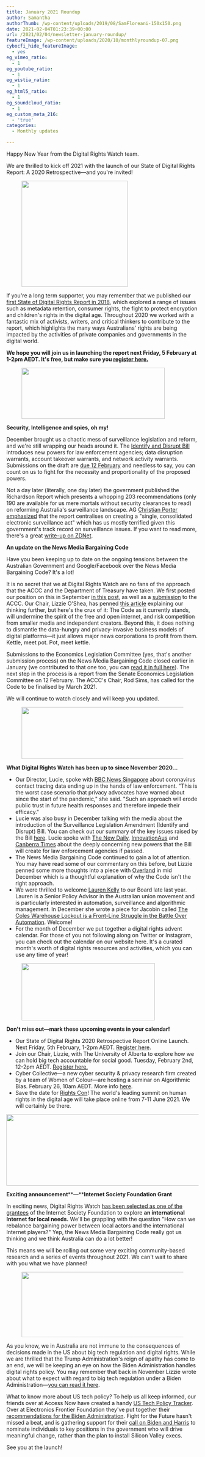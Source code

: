 ```yaml
---
title: January 2021 Roundup
author: Samantha
authorThumb: /wp-content/uploads/2019/08/SamFloreani-150x150.png
date: 2021-02-04T01:23:39+00:00
url: /2021/02/04/newsletter-january-roundup/
featureImage: /wp-content/uploads/2020/10/monthlyroundup-07.png
cybocfi_hide_featureImage:
  - yes
eg_vimeo_ratio:
  - 1
eg_youtube_ratio:
  - 1
eg_wistia_ratio:
  - 1
eg_html5_ratio:
  - 1
eg_soundcloud_ratio:
  - 1
eg_custom_meta_216:
  - 'true'
categories:
  - Monthly updates

---
```



Happy New Year from the Digital Rights Watch team.

We are thrilled to kick off 2021 with the launch of our State of Digital Rights Report: A 2020 Retrospective—and you're invited!

<div class="wp-block-image">
  <figure class="aligncenter size-large is-resized"><img loading="lazy" decoding="async" src="/wp-content/uploads/2021/01/save-the-date-6-1024x1024.png" alt="" class="wp-image-7656" width="278" height="278" srcset="/wp-content/uploads/2021/01/save-the-date-6-1024x1024.png 1024w, /wp-content/uploads/2021/01/save-the-date-6-300x300.png 300w, /wp-content/uploads/2021/01/save-the-date-6-150x150.png 150w, /wp-content/uploads/2021/01/save-the-date-6-768x768.png 768w, /wp-content/uploads/2021/01/save-the-date-6.png 1080w" sizes="(max-width: 278px) 100vw, 278px" /></figure>
</div>

If you're a long term supporter, you may remember that we published our [first State of Digital Rights Report in 2018][1], which explored a range of issues such as metadata retention, consumer rights, the fight to protect encryption and children's rights in the digital age. Throughout 2020 we worked with a fantastic mix of activists, writers, and critical thinkers to contribute to the report, which highlights the many ways Australians' rights are being impacted by the activities of private companies and governments in the digital world.


**We hope you will join us in launching the report next Friday, 5 February at 1-2pm AEDT. It's free, but make sure you <a href="https://u1584542.ct.sendgrid.net/ss/c/P8Elou2Rvc0qoMPEUZrMXQOdkwYPfWp1lSbdBGL8OQkZBIAwRpAMXO0VP8S7qG9njUBnOiLzp6GpnuqlQpso1yU1mXOPC7mY4cxajAMm0ldBHva91VhUWSTSd4mhbOix7DjrW3D3JrAC8P1jTi69QsEs9Jzh-AvNezFPq_Tw6-GpBwhLE-qtbXItKEqLkVodri7xlXZFhGsx34NLSHbOoKDuDwUEUxkDeNEZTkRW1p7dg2ObRkWcLLBGTufQij79JBeJ2byAhAsew5efN_Ot7E8CEH6JjWCy3r98As8_uowZwxdR3GitUxUobG-H-XCXexRlhDe_MY2-OLLYA7Y6HphwQeF5kaQDyQt2IqeQ7pzr1I-ke3C5yXSSYNQy1L0x2jvT3EbLe56WDX1IyKQaLA/38z/GX_Due5YTwW4Mc7oRznFxg/h1/3OjDMMAk56stztfw3iLXsGzzW6RLdCou5ehKwYjAAgM" target="_blank" rel="noreferrer noopener">register here.</a>**

<div class="wp-block-image">
  <figure class="aligncenter size-large is-resized"><img loading="lazy" decoding="async" src="/wp-content/uploads/2020/10/Email_headers_highres-04-1-1024x366.png" alt="" class="wp-image-7494" width="375" height="134" srcset="/wp-content/uploads/2020/10/Email_headers_highres-04-1-1024x366.png 1024w, /wp-content/uploads/2020/10/Email_headers_highres-04-1-300x107.png 300w, /wp-content/uploads/2020/10/Email_headers_highres-04-1-768x275.png 768w, /wp-content/uploads/2020/10/Email_headers_highres-04-1.png 1168w" sizes="(max-width: 375px) 100vw, 375px" /></figure>
</div>

**Security, Intelligence and spies, oh my!**

December brought us a chaotic mess of surveillance legislation and reform, and we're still wrapping our heads around it. The [Identify and Disrupt Bill][2] introduces new powers for law enforcement agencies; data disruption warrants, account takeover warrants, and network activity warrants. Submissions on the draft are [due 12 February][3] and needless to say, you can count on us to fight for the necessity and proportionality of the proposed powers.


Not a day later (literally, one day later) the government published the Richardson Report which presents a whopping 203 recommendations (only 190 are available for us mere mortals without security clearances to read) on reforming Australia's surveillance landscape. AG [Christian Porter emphasized][4] that the report centralises on creating a "single, consolidated electronic surveillance act" which has us mostly terrified given this government's track record on surveillance issues. If you want to read more, there's a great [write-up on ZDNet][5].

**An update on the News Media Bargaining Code**

Have you been keeping up to date on the ongoing tensions between the Australian Government and Google/Facebook over the News Media Bargaining Code? It's a lot!

It is no secret that we at Digital Rights Watch are no fans of the approach that the ACCC and the Department of Treasury have taken. We first posted our position on this in September [in this post][6], as well as a [submission][7] to the ACCC. Our Chair, Lizzie O'Shea, has penned [this article][8] explaining our thinking further, but here's the crux of it: The Code as it currently stands, will undermine the spirit of the free and open internet, and risk competition from smaller media and independent creators. Beyond this, it does nothing to dismantle the data-hungry and privacy-invasive business models of digital platforms—it just allows major news corporations to profit from them. Kettle, meet pot. Pot, meet kettle.

Submissions to the Economics Legislation Committee (yes, that's another submission process) on the News Media Bargaining Code closed earlier in January (we contributed to that one too, you can [read it in full here][9]). The next step in the process is a report from the Senate Economics Legislation Committee on 12 February. The ACCC's Chair, Rod Sims, has called for the Code to be finalised by March 2021.

We will continue to watch closely and will keep you updated.



<div class="wp-block-image">
  <figure class="aligncenter size-large is-resized"><img loading="lazy" decoding="async" src="/wp-content/uploads/2020/10/Email_headers_highres-01-1024x310.png" alt="" class="wp-image-7296" width="449" height="136" srcset="/wp-content/uploads/2020/10/Email_headers_highres-01-1024x310.png 1024w, /wp-content/uploads/2020/10/Email_headers_highres-01-300x91.png 300w, /wp-content/uploads/2020/10/Email_headers_highres-01-768x233.png 768w, /wp-content/uploads/2020/10/Email_headers_highres-01.png 1376w" sizes="(max-width: 449px) 100vw, 449px" /></figure>
</div>

**What Digital Rights Watch has been up to** **since November 2020&#8230;**

  * Our Director, Lucie, spoke with [BBC News Singapore][10] about coronavirus contact tracing data ending up in the hands of law enforcement. "This is the worst case scenario that privacy advocates have warned about since the start of the pandemic," she said. "Such an approach will erode public trust in future health responses and therefore impede their efficacy."
  * Lucie was also busy in December talking with the media about the introduction of the Surveillance Legislation Amendment (Identify and Disrupt) Bill. You can check out our summary of the key issues raised by the Bill [here][11]. Lucie spoke with [The New Daily][12], [InnovationAus][13] and [Canberra Times][14] about the deeply concerning new powers that the Bill will create for law enforcement agencies if passed.
  * The News Media Bargaining Code continued to gain a lot of attention. You may have read some of our commentary on this before, but Lizzie penned some more thoughts into a piece with [Overland][15] in mid December which is a thoughtful explanation of why the Code isn't the right approach.
  * We were thrilled to welcome [Lauren Kelly][16] to our Board late last year. Lauren is a Senior Policy Advisor in the Australian union movement and is particularly interested in automation, surveillance and algorithmic management. In December she wrote a piece for Jacobin called [The Coles Warehouse Lockout is a Front-Line Struggle in the Battle Over Automation][17]. Welcome!
  * For the month of December we put together a digital rights advent calendar. For those of you not following along on Twitter or Instagram, you can check out the calendar on our website here. It's a curated month's worth of digital rights resources and activities, which you can use any time of year!

<div class="wp-block-image">
  <figure class="aligncenter size-large is-resized"><img loading="lazy" decoding="async" src="/wp-content/uploads/2020/09/Email_headers_highres-06-1024x342.png" alt="" class="wp-image-7275" width="349" height="150" /></figure>
</div>

**Don't miss out—mark these upcoming events in your calendar!**

  * Our State of Digital Rights 2020 Retrospective Report Online Launch. Next Friday, 5th February, 1-2pm AEDT. [Register here][18].
  * Join our Chair, Lizzie, with The University of Alberta to explore how we can hold big tech accountable for social good. Tuesday, February 2nd, 12-2pm AEDT. [Register here.][19]
  * Cyber Collective—a new cyber security & privacy research firm created by a team of Women of Colour—are hosting a seminar on Algorithmic Bias. February 26, 10am AEDT. More info [here][20].
  * Save the date for [Rights Con][21]! The world's leading summit on human rights in the digital age will take place online from 7-11 June 2021. We will certainly be there.<figure class="wp-block-image size-large">

<img loading="lazy" decoding="async" width="1024" height="187" src="/wp-content/uploads/2020/12/Email_headers_highres-05-1024x187.png" alt="" class="wp-image-7575" srcset="/wp-content/uploads/2020/12/Email_headers_highres-05-1024x187.png 1024w, /wp-content/uploads/2020/12/Email_headers_highres-05-300x55.png 300w, /wp-content/uploads/2020/12/Email_headers_highres-05-768x140.png 768w, /wp-content/uploads/2020/12/Email_headers_highres-05-1536x280.png 1536w, /wp-content/uploads/2020/12/Email_headers_highres-05-2048x374.png 2048w" sizes="(max-width: 1024px) 100vw, 1024px" /> </figure>

**Exciting announcement****—****Internet Society Foundation Grant**

In exciting news, Digital Rights Watch [has been selected as one of the grantees][22] of the Internet Society Foundation to explore **an international Internet for local needs.** We'll be grappling with the question "How can we rebalance bargaining power between local actors and the international Internet players?" Yep, the News Media Bargaining Code really got us thinking and we think Australia can do a lot better!

This means we will be rolling out some very exciting community-based research and a series of events throughout 2021. We can't wait to share with you what we have planned!<figure class="wp-block-image size-large">

<img loading="lazy" decoding="async" width="1024" height="171" src="/wp-content/uploads/2020/09/Email_headers_highres-02-1024x171.png" alt="" class="wp-image-7271" srcset="/wp-content/uploads/2020/09/Email_headers_highres-02-1024x171.png 1024w, /wp-content/uploads/2020/09/Email_headers_highres-02-300x50.png 300w, /wp-content/uploads/2020/09/Email_headers_highres-02-768x128.png 768w, /wp-content/uploads/2020/09/Email_headers_highres-02-1536x256.png 1536w, /wp-content/uploads/2020/09/Email_headers_highres-02-2048x342.png 2048w" sizes="(max-width: 1024px) 100vw, 1024px" /> </figure>

As you know, we in Australia are not immune to the consequences of decisions made in the US about big tech regulation and digital rights. While we are thrilled that the Trump Administration's reign of apathy has come to an end, we will be keeping an eye on how the Biden Administration handles digital rights policy. You may remember that back in November Lizzie wrote about what to expect with regard to big tech regulation under a Biden Administration—[you can read it here][23].

What to know more about US tech policy? To help us all keep informed, our friends over at Access Now have created a handy [US Tech Policy Tracker][24]. Over at Electronics Frontier Foundation they've put together their [recommendations for the Biden Administration][25]. Fight for the Future hasn't missed a beat, and is gathering support for their [call on Biden and Harris][26] to nominate individuals to key positions in the government who will drive meaningful change, rather than the plan to install Silicon Valley execs.

See you at the launch!

 [1]: https://u1584542.ct.sendgrid.net/ss/c/AmCPGAa5TKCV0Ya3nRaidLj-E38ivNX1IxXECBaIAIBnfl3P693KHmdSgMw1M2G-4SjEQIrDkBgLjGU8gOW1uEXEWP__zGsy47UXPwejYF41YlLoSNbqrg6URg5v7HYMaNYi9BxXAa5EWBcdyQpbQRFKY9DLDIlic_sj_A1Mt5uJC_6CZhwzZDwO8WWl8avdvj7-_xCZumnvdSwmK-SeyOqs2mv7-C3PpuwpQl9qSU6RkUnQhJZajgkZZC07oIk36Dezfcrsdy_KEsgOC6to2rZiB1M40ElXVBszbs2LMGsrwbndXpDDpAO8qU9TuS7ST7jegMPlOCHUk1Qp5nZjVGLIknPXgZYiTImAUcdGWDr_Zm_8-tr_R5WEVP7FazE18bUbB7ZPzeB2xOJxOCVigA/38z/GX_Due5YTwW4Mc7oRznFxg/h0/RJgDsybmhSYShIZfHdNFLS26bSNX20-P1LulMxjez8M
 [2]: https://u1584542.ct.sendgrid.net/ss/c/tTBUZwcBH_2q13Ow12s-jec6c6sDmmbRVlFp71r4CuX1HeuystdaAEWiVoLy6N25SVM2sQrXhu9_i6RLK_zH9aSuG3iL7uYvakKADj3EM3LvkIp9_AX2QTDJg-Oll7JN_TYdbe9OYS8I4Ut1VocTIgr58rqj2QeByTmNnRmI3yV1-OeV55_jqJpSHRChdjcMjYZO3L8tAD7WwkHScZ54CygkHJLLYCXpkLQeY-ivShADM5_RLZ1VFO09O917QaUW_tKs9YgaGSd2M552A6O9Qwv5ion1-V0AM-DNDSZ2AFxkaD7qIUgoq0MA7dppbN0j9ZsP6fQbGexj--LwA9ZNNSHVx7UKxfhP3TBf_u0VRfXV68G_RgRgSXe_CgGi4mlKvGIL-DlSu4IsL8IWz03bOA/38z/GX_Due5YTwW4Mc7oRznFxg/h2/bMDbmWiR7ctY7Yii9x3Er76gpR9WDpNjKONudSLaKbA
 [3]: https://u1584542.ct.sendgrid.net/ss/c/atcYNHk4Eh2YdGnwBh-YDNsStHlRDnhXh8ZCVpOmFCCGEYetjdjuV8r66rO-kg-Lui3CWWasFuxd-sMehUWK8MHCkPqh2vB_YPGjm8yYYyc1xzOGO67bF-Srw3z3yuk8Mlv8FmPM9XAHw-jRmAx_ouWSl04xnBIuZuiPhOTjScb5NcHgM_BT9OH-KdpSRvgmlRxTt58PXkeEutAS0xlVAgf2SvW8KNi2O-xKxapHOEBtIHgHiwGbyVzi5EL_wqlN1LOAmbKrr6heTFXoMlPpM3wAGhNDB-UfnjN6DWnTSrFi8ezEvzlVYJ5Jo93uj-l1XbLpGz4P1hGpKZN4bE6t2-X0VgX4y4wn441BG6DQ4-ew1f6lz5qT1dgGbQlnHajbo7cxITLin2q24S3b8H2-tgELZltQrHzgxu26SULYorpai7bUozlTu1oM4i16ExE6/38z/GX_Due5YTwW4Mc7oRznFxg/h3/bHfNYyzOWvcwKMXrxBt5gX6dHVQGuMnn1Qq0AMFQe3M
 [4]: https://u1584542.ct.sendgrid.net/ss/c/atcYNHk4Eh2YdGnwBh-YDCcpYg82M5_HER_72VOKqu2bY-0jEb-rFEyotLyhHEK4IOHLTTuXlAISvG9Ke3t8_y-igmYZ0lBBYmuxF1cMZxS2eszEbGUqurr6l4-EXR-M_MAcO4v6fw85mY6jrCPJmmI5FxmB3sFVuLcDdll8VExZXPibfPpkwqUrqMZLUezYWQvR7CcKuYI4VGwoS4r2-YQLtF_yvJN6puerJy5y3cldnG99vVBp5zK_3hexuG-xvtDu2ot1drv0v1oA6TrW2alcCK90xV_BiQA_cr7yTEe8-hgnRb3sqvyvDCQGnBhxYLomRSheWfTKsR3tMkyWMbfjim1zaxwrG5EfZsbtw42WAw1gvNgZb-P2Y269SHuwcZvd7ZFyh65WdSDex9iBqf2wUC8VDW9n4uDZxEVVjf4wrgBnWqhMDxCu8ooz0HXZGjZDGR1Ye1bTqwvdthhF2mKj9In8wL3xXZfnxXhQtNFr4aQLiJ-rhMgqIeZMbZt6Ok7w_h6U2-ivoDCw-0jYrb8CaeNLuLEhVz8OC7eR3Lg/38z/GX_Due5YTwW4Mc7oRznFxg/h4/v3-5c1Yyze7gsEUK5mzF41tnApAqnOwzyxzJoTzOzzk
 [5]: https://u1584542.ct.sendgrid.net/ss/c/atcYNHk4Eh2YdGnwBh-YDBgF_lpx9dpLIbqQryNOH0slS0cDhMrX5UY6DrrzjyKkf7k_pVM8TjxOr8-lJZIFej-fEaPSuBzgzsnxeLr4_jsXwp6mcs2NMrhD8_u-mDnSU_53kYY3W5ekHDyuXtwSSAOiBDLgsAD42JCMHScH2QG5mp6XR822VjWVw1wN7U8DqUHACNwkm-baXYkH8CLS3QPCgfP3erM8AtPSfPO9VbW1Kc0G3M_jRvZKijsqpoibi2c4hXfH3UjdWqZ6AEA9vsifXyp7gMHG9woKWKl8wuxtXjAIOOwI3CPgdvC9mlV0kvzLaLQ3R_ggw0vlzejM2XFFZ_ZhkSoQ7yGspiqmsa2L6QNc6aRMOoiuLj9znhLo7gSv0LND6I4cuZofuiqA4Q8gWSEbZ4O9bV7KHjDuTZ0T21Pf-US3_3Qe3sNmFKRR/38z/GX_Due5YTwW4Mc7oRznFxg/h5/2RO7tRCtfzdzB8zO7GYgGfXu-wjqlGQNYsngYFaECV8
 [6]: https://u1584542.ct.sendgrid.net/ss/c/CMxF4nARlf6wAFa1PSfv0mmZ9RIuK0LyVv5J0Wo3jtLbQYuZN58BSDpHzW6ON_Xe_Jin93oFEiss0xl3Wv5mQyzLep4TS1Bk61Crl1OOPXuMn14ii5c8JmXEo0YA77X8g2drXwuJZUcc2CnXtt_GeivG-jiOp_BOIG9nGkYiW3BfslHsa9X2QLSRiuK29NoFHYOm6oN4Q0cc1k3zvu_0lzPobCfaV89LVGJFEhUQvDHJrBaib6uTLV2_eK7HSTwe_zTi6uixKHS6AfktBJHJJ3sfmqs1JLcmGoiNywsArPaLEn4ehj7kyl7TzhOTm-fDsEpBq5vVk34JMe3CHDCvONGdSCdazCIYbSwJ0COMhuDr1oLJvNg4vmy6QNwPEbSw96oIIiwbjkb02ZZnXCFSWUnrStShg9Yh-ZQUE0UegRBROBfVlPkVGijFGUYNYB1q/38z/GX_Due5YTwW4Mc7oRznFxg/h6/j8LxvNo3a9OTOA1LgbbeYsKh9XwpDXvcIbysR_sM3jA
 [7]: https://u1584542.ct.sendgrid.net/ss/c/CMxF4nARlf6wAFa1PSfv0mmZ9RIuK0LyVv5J0Wo3jtLbQYuZN58BSDpHzW6ON_XefmyGbUhlRMw2o37XHlDr1Hu2oOybR0dSQKPcDp05PRnQIM0986xLkUtAm49hUUxonawl5CkKKKN3Q4FND-qIZA9izJp3P86E0lYq9pJWapT3S4mVF7kPsyd43htim06kh4p7RAOAkXmpyhS313SPDGlm9bPiQUO7v_s65zUD2Ia0w9iDCnkJw9jnNrdNvFlRIOHb9RAo3hncCrtLH3g_ohqjs2n_2TCfmBFtiHK47R0vIdZia_j3BFZ7DXWYJXLEh-qgejPTw7IArIovgVJfuu6WvQXxCVVAtSFnr9JJ5vgihRMXaSw5equ5Qg3zpueoQj_mdGBuW6KZ6Tk5wXiuncsuXZHHf_DrZr9DD8HRqzHdLOTzCor2diV5IfwytCC1XGpYatKFXAy6zuqamEctiQ/38z/GX_Due5YTwW4Mc7oRznFxg/h7/NXO4MY0HEDb4UbFwy4kUMlGDvh7iuKpGwQGYW1AeGkE
 [8]: https://u1584542.ct.sendgrid.net/ss/c/BqA3LhzOFl92KwaVoz69N0qR3BWkZXYkjMRYGJoSlae3nN7x5bGH8v2aa9RWlOQhABPI9T5OJfLUxOr1GHmbx-t_gSxB8jsOGRoRuft4FgmRSHjZlaP-JDCrEYw0LLgpbkJeoUb1WESsrLJQiUQBlIWjl96nBj95iOacjaSNVYtONTy0xMC3Z53FqP3u-n4JydP_YWqyZ97kY-3uwEhGVCctTYe7r8fmBfFpRKxkdENrESECYPWt9M3HAiq860iqaQMQAfE7OMm5aryz8_k710A7hQMBj47IqZgkzM8kVEcC-AUCbhzTh5I0lcvA5YMznDByAbofbiSLOpZZ-nD3l99v1i77Nd8OwGg78eZYay3fUKW4N1Zq5TxFsSI7m8Ht91JlEoShg6isxmLB0NRktw/38z/GX_Due5YTwW4Mc7oRznFxg/h8/4AQZ65ZDkkQeVNAfTwWaud-mqR5NYH_6-y4siOVjLpw
 [9]: https://u1584542.ct.sendgrid.net/ss/c/CMxF4nARlf6wAFa1PSfv0mmZ9RIuK0LyVv5J0Wo3jtJwgT634iGOY2ciLomeSE5Mris0JbcHvAJa7RFI6NNnR0UzdP22Ln79lJINWT1atpqX1uTPJl1elbdCwbpSEGJv3XB3-6k-6g3xiRzHjdR7ng5MTd8G51cfHfE6YVF2qz6-65dmXBxjOksfTv2UebhjXme3Qsq3CFu0qkTbaV-PRU4bA0ssHQzl8lDFvUktFFK_EBe1cPVYL_y1NnC0QAqwfiafaYX_RKusZQwhos139NYlOXxR3jK1wjzuBAAP-CmT0eOLEt_ZP_EIsysUIYz9rIsICqZI5UYeEEvG3W-p-i0721ns4zgQM8tQTNeuqEpjmmJgD3cqyEhzj_hvPTRCPY5y0ZH59d64RLa98cFsl6bq8TB-SVFxz23PMS3YZg8/38z/GX_Due5YTwW4Mc7oRznFxg/h9/crnm771ljFDHO7AqECNunN3-TRXk7RnkFARIKghnVWQ
 [10]: https://u1584542.ct.sendgrid.net/ss/c/atcYNHk4Eh2YdGnwBh-YDO8uxGJwPbt5vUWhV28VPRhLgkSGiOLwyaPW-TQlSo3P2gtO2wBbevxKr4M3Xx827sl1brcpatf6du23Htg2gf_OJTwEtSCX4bUqnxby9Gs8r5VoGEZ0lrOJr7S9C3wB6svGSG2fFjCgfKiTZ6HtcJdvq7_oJNBzFPAZRZeZdxy62m1L2fTl_xkrUJfoj_5gYjPakoQTekMwg2XBADSipukC6NPpARw5IvsBH5f5DiK1_9o_i6dTFQkVMV5YEG9VzL49rMYMGNCFcp3hulrojLF22WtKn7gT9Woo6BhANwnoNibqlx95H6X250fo1DgKa3hXjXEvTiiLRdZBa9uRlfA/38z/GX_Due5YTwW4Mc7oRznFxg/h15/kH-Xa1ZCb_fHspBRghXcyARlx-C6tfN4r_fod_LTOxs
 [11]: https://u1584542.ct.sendgrid.net/ss/c/dSCQfi9FLISmU3ZE3bfPhlSBN6XYeCKzaLLHWVkJ-A9ssnHoFXVOv9K_tpvraSj1-0pXU4ztPMvwpVPpV4A0VrzK400VbKZotVbCejSfzd9RKE5RKtDjrE0gD7A8RAenIW-Y-wXu_zDHYNz5hfCR43XzrQ3xDCw23-09pYYqWDw6Gr0Hks6sMjkriaPsawVswEuHidV7AjP2H-GHJ0LonyPTrSqUjUCb-oQ7eQOwPepSVLmw7z0C3UEdCJ-uSUpVu3PlaiGimaxt1nyzcAAkwRK-S8rFeaCMoVk01066jLArd92rmqKz7g9HTWzFCXsvtqEFlmavtB0KLgH2DRbH6hz48pm72ostSyWgIm0o0vx0YSGNWtBiXcVQ4IktshIt/38z/GX_Due5YTwW4Mc7oRznFxg/h16/-M3Q3u85IqgBrmOMDGgfELS00wB-sFMYyGZ7fJx6XFQ
 [12]: https://u1584542.ct.sendgrid.net/ss/c/dSCQfi9FLISmU3ZE3bfPhg8jwdrnKJdjAjsLvB-9DmnOJCVNoYOC72oz6EWUTKF5QpHAMgaHwhWiBhOi_VZOnJuYYF4Wdyimh9Bk2AYF9734_x1mKqz7E3wbREYmuk9GH8PPAI40gGSODB4iJ8VYZGn-vd6elV_WtFQoBT-1R8TV3LeWhGhqq0Kw7cpqOD10msuxLeCUW2V5Gxk4FYCh4pwfhaMWc1QBv8I18FpgCF-ie5hEeoSFuUqAbNvvEsMbUCVmbJguJCKsOwzmKoghnBqpD5LUa3txejcCvkBQnrfa4t9_G8fAjx1rEtRJdNw873NoBqiii-fWxoYaXV9gu8P_NzyT268dS4S04HhmGVKMTZjSy5v_d--v6yX0qCwy9CDaY9d1YjIFlDvic2ZjhMU2Ov1_OLC6oNTovXjosAc/38z/GX_Due5YTwW4Mc7oRznFxg/h17/8QHtqM-IvQApFqofwIqj6xW2rfplZ8sukz1Z4Kv1DxM
 [13]: https://u1584542.ct.sendgrid.net/ss/c/atcYNHk4Eh2YdGnwBh-YDK_gpTaIVkfp3JTnTCw1eQ_TXcA9n4PRcNyV_ryhYzthMSyNYv700SeZIXgkHzbM5lp5UpJfcROTOEUD2HFCo-ucQYuSXOJ6cEf4RgB1SbTGVc9tkKY_kBxk1Hk3eDDMKPK4bR2KWykNuOjtDn1ESY756Z1v2Acd8gY-DmSoLQG1oMWpjWOLKMsVYSkysgpv8LQa9lPE19hvZpdva-N2bbnYUsGHTlcSyEV_D6jV9R7Ke6Dlb4OnoJ8fe9inh4VHzjJTKxgdXQlnfIlOY72Vy5erCDRrWENPxzjQyRxHkxT09m0xCTDUX2UfvVsoIpcadkwQGhy4p178a225OFWbiu2xnx2qMmmGiRm-_44AXoHc0HXiYc43jwh8geFFr3AZrg/38z/GX_Due5YTwW4Mc7oRznFxg/h18/lOjNDoUOfKew9dXC8e-XJbcKaQ5RUslvuFVFoOucuUQ
 [14]: https://u1584542.ct.sendgrid.net/ss/c/atcYNHk4Eh2YdGnwBh-YDMsQup19ctwzixQPtTEhYGvKp1MI5z_eLXiS-JHaSkpW_FF0sv-sqMf0Z92qzjGzYIo5txS3VRukwwxeRmAL4NU6W7RiJDl7MFymv5rXP3FjbASFd1Poe0nLwXPb5zxIOFhcdaVKa4JRU0zuf_POtpNNzXlIRrHo1q844uZKPijT2ROdJV8xbhPaIATL0YBMeOAJX7CifCGiCra-rcluqgzBRSSzpVBzWU1Y2rww3wJ8txfqmdNkGdjhNMygzhQhqzIZ04gHaEMdPg2Krd3-3ziadoaPNwidHzzAlZnjpcyvyKcWOn_0GUOOq9QeilA1Gm0Dy85dbYYislMLA7yHMeMqdTU03bcm004zRLZ6DqBZM7NEsRikfEsAvo-apY-Sh6oJDU7NZCYBtwecDNzhN3KHxmVuLg3SsokNYVGm7dNXNl7qnXEPgig4lpyR2IvotA/38z/GX_Due5YTwW4Mc7oRznFxg/h19/9jK2keVF1bSLpDZyOrITiuSdVe9X3o_P0LHf_dmsUPg
 [15]: https://u1584542.ct.sendgrid.net/ss/c/BqA3LhzOFl92KwaVoz69N0qR3BWkZXYkjMRYGJoSlae3nN7x5bGH8v2aa9RWlOQhABPI9T5OJfLUxOr1GHmbx-t_gSxB8jsOGRoRuft4FgkyKWFiTdgGejZK7XIG9hRb_1vp1-4uD0F1h1zqe5YI_X6ZpsTKJtlqw_aVDzK-OU4RxgI3SVBnzPyif0bY2GGE-MBhUpOz88llETbrpnGcZp7tTxRZNchYgZ59lUnC2h0PFnUozUUSujmvNppgycrNcbyX3uev2uqf4BCDsa6TRUS-kJO304twDuIyYMnmhjXDOT2DDH-3mIfHtoie3aeciAJac4V0w5_bGPQ8u3qRkLEzBcvMZ1pLlzhGZxMWR9V_VN2Onb8vkt8jYmvpaF_Wuv6Eg8x-5LDvHAC6kJlJiQ/38z/GX_Due5YTwW4Mc7oRznFxg/h20/n0MQ73XS4WvTjEj3VX6cLBTnp3ZubZgkJ2IatceC1NQ
 [16]: https://u1584542.ct.sendgrid.net/ss/c/CMxF4nARlf6wAFa1PSfv0mmZ9RIuK0LyVv5J0Wo3jtKndhhL4rCptEO3_SWz4RcYKlIToB3H5fOfKOCUWC_cBWl7ybTCjUoHSXsarpV2sMXlHSr_Ta0deQc-T7Cu6IyrBXsHZ6o1pBsI3OXjzzRtQksXN2N17Q5ItQK6zE0fr5fkgMeY71LNObcfNYjpRaAvt15t9VS-QPqDD4MsQTmfy2pgEIpT4WJQsrppGVqr1fsinh-n5tH16wjfeNxTO1FwBRQpSs31yv-BNPFYXGGOwaXI37tv41k8dfnUojJcpOSwBDh0DP7RNgQ8XlinJkJGhyD90zTaq0g96_ERNPKvsrpo8KQgkpia8T15H2KXNMnnCbMdpQf9cLQQM__s0ivI/38z/GX_Due5YTwW4Mc7oRznFxg/h21/5nbWjywt8Jpwovta1GLRQit9Txli1TFBIYibuIfvj20
 [17]: https://u1584542.ct.sendgrid.net/ss/c/KTqGVTU95m3XYkCVwdzD9QT3qry_HB4JXuZfTmVDHIwvWU_Ny9C-wVEiEFle3MRNdgyFTLoiw1RX8kXfuBBLKU1GdhHFB8WmVQ3apvvXxqumKcWjX3hSKb72P9AoTzdXBbkOq3guoKHSWmRWHVL6BNWwLOC0h8l-vjP_lmDInEFpEnlxewdPoCm98k5Te5_ipf19CE_ESZtH0OhWtWR7hoj4qScwmbl7UQqFZny-eNG1Sogkj7mxwRYoBxGs-8isjDve7RcBFbrFJ9PS-lrw6sHcvM3VXaWuoU1X1IJHysBPg5I-s03PhkDkxiEWVYapgdDKU5VpxbDid52pYg9NO0TOkrMS-sjNM2I1n54PAqbJXz9mOaxBzvht1G8zcBq1yDqEyuY3gAzFXqBIpw6IZXYsiT7c4QiGEB-c6rSq1ZA/38z/GX_Due5YTwW4Mc7oRznFxg/h22/Mbswf-9D-7dOjODVr8oTYo9aWjgAPqc-_KbbtWFJ3s8
 [18]: https://u1584542.ct.sendgrid.net/ss/c/P8Elou2Rvc0qoMPEUZrMXQOdkwYPfWp1lSbdBGL8OQkZBIAwRpAMXO0VP8S7qG9njUBnOiLzp6GpnuqlQpso1yU1mXOPC7mY4cxajAMm0leyZS_hZpnw_5nviRyqTi9GfzWSlMJHTCzyVeVmlJILGvisdmvYbafWrXpkSK_kXQ7eRxUl6nTV1D3G_DnhDKLVZ5eQe5d8wb-MuzUCibTRRXpT0221i73z5fk2HmZ3CPN1x2iq6KTSy_pr9_59tLJoS1Fxr-hCOA9nXxyDru2lVtj8UBANbhYzVlRpapdKMYNZc_YzlSKEaAadK_H_ssJOhdhRhm3FCaWggSsTxIYfecxQpgCngYdJoLqcgynwQgygPkeuYSjQvLvSlDYGyGCWftpZLM9VilnnrDqcJUYlzg/38z/GX_Due5YTwW4Mc7oRznFxg/h11/4u38FUQoNt2GfwEB_mqSKg3pY__dDNrQRnZ9ABR1M-0
 [19]: https://u1584542.ct.sendgrid.net/ss/c/atcYNHk4Eh2YdGnwBh-YDM-qM9RhdFpf4pZXSHBeQKH74ItiTgCG4jkR8c4HV1vxYQKTDAAArSHdBwHoXYuVk2SecOSidVhLU2cx3kC-elfPEMMdtNX0Qla8zVDPmcpyBZ-FkEvREAyB-21dXNe-7e_t4ehukqMRc5URI6WBc7BPCvofdOLQ5wFkSrfUdmYFXsfVnWJGaPJrbbOMqo49hThqOzPdfr5zMuauaxh2CZaGnk0J0VQkpLLv3EflJAecJt9i0OCz9EaDgVhZ0ZCkCZo8Y4C_LMioFsQuMRl8QUDao7VOHUGhFCKP0_4QUWln-MjYyRB35LmZH_o9hC4IcGgyO7mrsKcbrOSMEyHfqbxNaqKx9S9X8xwNHUM6rBllov0kvzU7xDJfEMftLLX4AlehguGsfV-YoqU1mI0kM-ub8MDwrQlKu6mgraG_89-ZF-9YmTNX8KkWSqExVZu2Bthc1opBo_GlBPD9MBSMpCg/38z/GX_Due5YTwW4Mc7oRznFxg/h12/4MU0cfkEAwEzLfIa8NA2iUT0Ue1OEsTXC2oiFKr9TLk
 [20]: https://u1584542.ct.sendgrid.net/ss/c/atcYNHk4Eh2YdGnwBh-YDFUMrsAHGKPNQSwNFtgiwh8EpjV_39Xa2qUW8_inEC4XHVbq_cBHSaHohyGH1wy0jVO90P2_9K3oe1lu4wiMJrYDCNUdI0Zp7Oi2dexqsLImOjc4hOp8FTO_jfQS04iWQ1moYkj13G7ICRogmEUHJsXDmO3KzviAaCcH7nSfVObmHXbIW2L2MgxxdhFpBZoxYwjSR5d5qR0p_07QtLnDM3WvvP1VhHfgYdAH5ZN_IciIFdBUWMMJUrAJ95iTSVoz-GG7UxKOZp-50LLwyg7C2ZA7npVQ2vEkDDXT0L4bzqbe4tU1bgn_7jBGeUZclMecCuO_UrmaH1fyCo2RBSnBcIxsrT_emp9-nVz5AjfQO19W/38z/GX_Due5YTwW4Mc7oRznFxg/h13/8df9QbLRrUzlJjolDO0luX0WeUfrPpvySZMuOQC0f9w
 [21]: https://u1584542.ct.sendgrid.net/ss/c/atcYNHk4Eh2YdGnwBh-YDPgdQRSupzitvY9iD4qNsMI32Tt0OZuTi3ajwMwCj8TmVywX5bcIykfk2UVcGt7zf_RdgLOdBh9JSd4hDI7hnG7zn2JksLYhQ95e0DfXWJ2RfsCZPiCm-KY5egILYO7iA5wTMTlgOYcj7M9aHDGO77y9jhAyDngJ6bb-IDNqylPPmfzKipgdufaY8QbbTT4ttKi3E1MnysO2JZJQ32jv1M19AoRe_S0FyPVv7EUedtv_oHwz3QBgEcAlbfGnUeI1IcPLFX-hVfuvKS1VIdKSP89PFb2Z8oj8ULL03qW7YYfMKuMiBzN6sE2DpEMZCli6DA/38z/GX_Due5YTwW4Mc7oRznFxg/h14/UKfT6m-Q1DObHc6TklueK15BiqPNGPgTsxdDN7FPfoU
 [22]: https://u1584542.ct.sendgrid.net/ss/c/atcYNHk4Eh2YdGnwBh-YDN_PpKM4uQii-KcZAhfYTSiKnqiJw_5qSeTmCU7dt-tx7rfu4jG91a9uwEisKIE4Esa1tbbY9uS9BkYYgPI4UUiTlwzBpXDZBekV7NopfF9rHdkzEpJd4fvD0Bhl8wX1WjQ5Nzqt5GgL8dkoafodQptP5iuuZIQGKuwY-eLQJO9uGVOQJ3RuzFd6x0iNeCsFsKLt-6iiWBKVQqh4mKinxtMvuBHzjLw7f5cMYpLuqSbpn5tXNZp17qawQ3I76-v4rj4F4VCB05QHwhq5JpU_aI4ue3G6Qo8yzVBoMWy-7irVc4Ig5by8ikwoSG61v3XbR7l-EkDznm-oAtuVnS0qJqm2xDsODX30zYZNA9CKSS7ejc4_4nXmA5ZwjazA3xn9jmND8mtZGxXY4GiXtdR5g29Iw1SIqq47ozaTpAPyADs5f2k4JvFwHXTJGYCffFZd5g/38z/GX_Due5YTwW4Mc7oRznFxg/h10/euYxXp1Wik38QSq0Y5_OAX7xxMdTwWfHD9QosXmIFNo
 [23]: https://u1584542.ct.sendgrid.net/ss/c/BqA3LhzOFl92KwaVoz69N0qR3BWkZXYkjMRYGJoSlae3nN7x5bGH8v2aa9RWlOQhABPI9T5OJfLUxOr1GHmbx-t_gSxB8jsOGRoRuft4FgmzM39r90FRlZK96DomVbL-kG0I7fjboXF_W9oNpU0GeM4jRO9qvLamrbLt0Uxxo1eFy-y8mUQn8nG0wQGU4RF-xm-fS-NaYWLK4hUtwsY8aEAYa25KGkSd8drePNUFUOXKm73DLBdTuHrkNO_QLmD--jmBoeED83kv5TdLEDo5hr1IwPJNnoFWlHSDIB4HPAPswo7JdzbNDSU7MsiPW752YV5KiHZhkmZM-aezg1Vm2GYhHQaSG7dpih1G85nYnRKlZv8xNsEY0GLkPhQgtAOOOVyoTSDRFGASXt4l5zSbvw/38z/GX_Due5YTwW4Mc7oRznFxg/h24/RoRSJc7GNPIQ6gxO13Az2l7UGO83hHjQUz0qBDITF84
 [24]: https://u1584542.ct.sendgrid.net/ss/c/atcYNHk4Eh2YdGnwBh-YDCVdwGfBA-WCf1P6GgeUtITxHZ5D09WLaZNKZzGQdta5mGsUbD83bHLYGTf-Nj_whOp3DZSVyNzN-kDF6PSLoRMIFrNgSccAPhVzlIdst9rtsoLaN0JO6j6aQYwTIQ3bqlVSFgGot4v4EdQxg0MT7SbWUTgXsOuEkOvydY8DW4i3pcE4iacY54qxUpqVgj8cuA0xcCPpydwzut86dwgwhfCV2XRdMnnTqJS1BplTCeTaSrpP6ncLgIv8fLfzOya8pMdzo1q2KIHfUDC_FcapSYUb60o31mMjvQ8oN9KfoVDXzpUwYxwu0Hn-tiUGP6TTuBmkqotF5hrb_Z_3nKRH1jHng_LcqY0EI40UhVEM62qD/38z/GX_Due5YTwW4Mc7oRznFxg/h25/BIKHOKRGPfUOAPmcDVhpJSC7mjDaUA1brFL3bKe65nM
 [25]: https://u1584542.ct.sendgrid.net/ss/c/atcYNHk4Eh2YdGnwBh-YDB9SuPa05n66yhTLAx1sJMquj_jagxSCvniAq1_e0Ahns_NlMoU1PJmGVQXLk00Qa5CIGXvMRBniVxtl5VYks-wa3XfWANg1yZKPPbXH8SdmcD4aa1CjZjG0xjfICXppbQr1mRMWYPtSCFBCqQEKo6Hxv8LWb7UOarbC4gYiuTvHm-ra1CIeimoIRXxW-Cklb0DOtc8F8DS7GFC4sXekJw75N17PzkF9Bk-0oCnMqeBvnffTiF3g0nFavsV97SXRLPonusqJ_XwpzIOEq5l1-mumSL-v_81ifJH43Ghq1qcYwkuYSsRASu0MFGax5TbtMC-dmTMp55Jnkt3SQaWesBg89Ga7dOzcBMlvtZ5VGd1M1KKgh7dHJ-tP6V2Y7_NLS8dXgH41pdR49CkZlT9xJ1Q/38z/GX_Due5YTwW4Mc7oRznFxg/h26/C2DoWODaJ20ZBmKo3TEqus2BVz0ReYDYlJ3UU1eMCvI
 [26]: https://u1584542.ct.sendgrid.net/ss/c/atcYNHk4Eh2YdGnwBh-YDH51j2bilQpZSTpsRJBOv0w48UVVQ9tTS7Oufi4qfuVswG3li0ZCi21xnlLXVZKm0qTCopGyNKtyDsOq8k6_G3c-F6mSO9nwvW64X_ao8eigKXk51iAcenyIuWCJKZ2K4I7AlH7pYSgpkr9ucuf-x_7SRs_Sz7weYuKy3QKHr1BNcEi7_m3qAaLrBkfd7d184Rw-IBkZPROhfHXHBXg5atNbAk0wPHCFeayYhG_X_EKnFQYMcXB3-hstIZmnf56rVLKYE_F3SaDwDvXsO8ifeIzdlxB9sLZgiGiovk9Wqnc8xOjMTzEcCxKEnG7iASbq6g/38z/GX_Due5YTwW4Mc7oRznFxg/h27/SBfaR4g9p9c7Bdx7I0mkOIAw2z2HRs8wD_b8pBuIK-8
